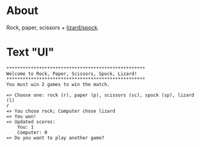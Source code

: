 # About
Rock, paper, scissors + [lizard/spock](http://www.samkass.com/theories/RPSSL.html). 

# Text "UI"
```
***************************************************
Welcome to Rock, Paper, Scissors, Spock, Lizard!
***************************************************
You must win 2 games to win the match.

=> Choose one: rock (r), paper (p), scissors (sc), spock (sp), lizard (l)
r
=> You chose rock; Computer chose lizard
=> You won!
=> Updated scores:
    You: 1
    Computer: 0
=> Do you want to play another game?
```
